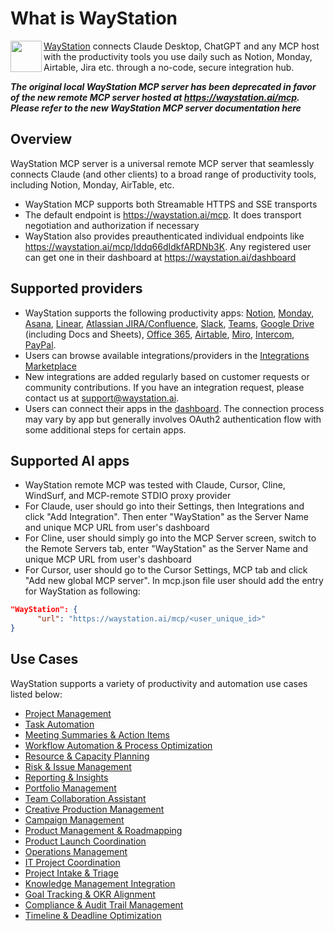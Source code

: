 # What is WayStation
<img src="https://waystation.ai/images/logo.svg" width="50" align="left"/> [WayStation](https://waystation.ai) connects Claude Desktop, ChatGPT and any MCP host with the productivity tools you use daily such as Notion, Monday, Airtable, Jira etc. through a no-code, secure integration hub. 

***The original local WayStation MCP server has been deprecated in favor of the new remote MCP server hosted at https://waystation.ai/mcp. Please refer to the new WayStation MCP server documentation here***

## Overview
WayStation MCP server is a universal remote MCP server that seamlessly connects Claude (and other clients) to a broad range of productivity tools, including Notion, Monday, AirTable, etc.

- WayStation MCP supports both Streamable HTTPS and SSE transports
- The default endpoint is https://waystation.ai/mcp. It does transport negotiation and authorization if necessary
- WayStation also provides preauthenticated individual endpoints like https://waystation.ai/mcp/Iddq66dIdkfARDNb3K. Any registered user can get one in their dashboard at https://waystation.ai/dashboard

## Supported providers
- WayStation supports the following productivity apps: [Notion](https://waystation.ai/connect/notion), [Monday](https://waystation.ai/connect/monday), [Asana](https://waystation.ai/connect/asana), [Linear](https://waystation.ai/connect/linear), [Atlassian JIRA/Confluence](https://waystation.ai/connect/atlassian), [Slack](https://waystation.ai/connect/slack), [Teams](https://waystation.ai/connect/teams), [Google Drive](https://waystation.ai/connect/gdrive) (including Docs and Sheets), [Office 365](https://waystation.ai/connect/office), [Airtable](https://waystation.ai/connect/airtable), [Miro](https://waystation.ai/connect/miro), [Intercom](https://waystation.ai/connect/intercom), [PayPal](https://waystation.ai/connect/paypal).
- Users can browse available integrations/providers in the [Integrations Marketplace](https://waystation.ai/marketplace)
- New integrations are added regularly based on customer requests or community contributions. If you have an integration request, please contact us at support@waystation.ai.
- Users can connect their apps in the [dashboard](https://waystation.ai/dashboard). The connection process may vary by app but generally involves OAuth2 authentication flow with some additional steps for certain apps.

## Supported AI apps
- WayStation remote MCP was tested with Claude, Cursor, Cline, WindSurf, and MCP-remote STDIO proxy provider
- For Claude, user should go into their Settings, then Integrations and click "Add Integration". Then enter "WayStation" as the Server Name and unique MCP URL from user's dashboard
- For Cline, user should simply go into the MCP Server screen, switch to the Remote Servers tab, enter "WayStation" as the Server Name and unique MCP URL from user's dashboard
- For Cursor, user should go to the Cursor Settings, MCP tab and click "Add new global MCP server". In mcp.json file user should add the entry for WayStation as following:
```json
"WayStation": {
      "url": "https://waystation.ai/mcp/<user_unique_id>"
}
```

## Use Cases
WayStation supports a variety of productivity and automation use cases listed below:
- [Project Management](https://waystation.ai/ai/project-management)
- [Task Automation](https://waystation.ai/ai/task-automation)
- [Meeting Summaries & Action Items](https://waystation.ai/ai/meeting-summaries)
- [Workflow Automation & Process Optimization](https://waystation.ai/ai/workflow-automation)
- [Resource & Capacity Planning](https://waystation.ai/ai/resource-capacity-planning)
- [Risk & Issue Management](https://waystation.ai/ai/risk-issue-management)
- [Reporting & Insights](https://waystation.ai/ai/reporting-insights)
- [Portfolio Management](https://waystation.ai/ai/portfolio-management)
- [Team Collaboration Assistant](https://waystation.ai/ai/team-collaboration-assistant)
- [Creative Production Management](https://waystation.ai/ai/creative-production-management)
- [Campaign Management](https://waystation.ai/ai/campaign-management)
- [Product Management & Roadmapping](https://waystation.ai/ai/product-management-roadmapping)
- [Product Launch Coordination](https://waystation.ai/ai/product-launch-coordination)
- [Operations Management](https://waystation.ai/ai/operations-management)
- [IT Project Coordination](https://waystation.ai/ai/it-project-coordination)
- [Project Intake & Triage](https://waystation.ai/ai/project-intake-triage)
- [Knowledge Management Integration](https://waystation.ai/ai/knowledge-management-integration)
- [Goal Tracking & OKR Alignment](https://waystation.ai/ai/goal-tracking-okr-alignment)
- [Compliance & Audit Trail Management](https://waystation.ai/ai/compliance-audit-trail)
- [Timeline & Deadline Optimization](https://waystation.ai/ai/timeline-deadline-optimization)

